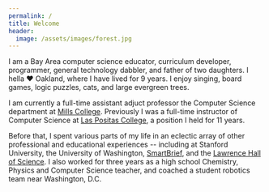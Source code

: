 ```yaml
---
permalink: /
title: Welcome
header:
  image: /assets/images/forest.jpg
---
```

I am a Bay Area computer science educator, curriculum developer, programmer, general technology dabbler, and father of two daughters. I hella &hearts; Oakland, where I have lived for 9 years. I enjoy singing, board games, logic puzzles, cats, and large evergreen trees.

I am currently a full-time assistant adjuct professor the Computer Science department at [Mills College](https://www.mills.edu/). Previously I was a full-time instructor of Computer Science at [Las Positas College](http://www.laspositascollege.edu/), a position I held for 11 years.

Before that, I spent various parts of my life in an eclectic array of other professional and educational experiences -- including at Stanford University, the University of Washington, [SmartBrief](http://smartbrief.com/), and the [Lawrence Hall of Science](https://www.lawrencehallofscience.org/). I also worked for three years as a high school Chemistry, Physics and Computer Science teacher, and coached a student robotics team near Washington, D.C.




